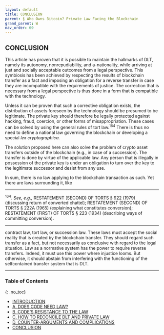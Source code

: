 ```yaml
---
layout: default
title: CONCLUSION 
parent: § Who Owns Bitcoin? Private Law Facing the Blockchain 
grand_parent: W 
nav_order: 60 
---
```

<style>
.dont-break-out {
  /* These are technically the same, but use both */
  overflow-wrap: break-word;
  word-wrap: break-word;

  -ms-word-break: break-all;
  /* This is the dangerous one in WebKit, as it breaks things wherever */
  word-break: break-all;
  /* Instead use this non-standard one: */
  word-break: break-word;
}

.youtube-container {
    position: relative;
    width: 100%;
    height: 0;
    padding-bottom: 56.25%;
}
.youtube-video {
    position: absolute;
    top: 0;
    left: 0;
    width: 100%;
    height: 100%;
}

</style>

<div class="dont-break-out" markdown="1">

## CONCLUSION 
This article has proven that it is possible to maintain the hallmarks of DLT, namely its autonomy, nonrepudiability, and a-nationality, while arriving at just and socially acceptable outcomes from a legal perspective. This symbiosis has been achieved by respecting the results of blockchain transfer as a fact and imposing an obligation for a reverse transfer in case they are incompatible with the requirements of justice. The correction that is necessary from a legal perspective is thus done in a form that is compatible with the technology.

Unless it can be proven that such a corrective obligation exists, the distribution of assets foreseen by the technology should be presumed to be legitimate. The private key should therefore be legally protected against hacking, fraud, coercion, or other forms of misappropriation. These cases can be solved by using the general rules of tort law.<sup>164</sup> There is thus no need to define a national law governing the blockchain or developing a special *lex cryptographica.*

The solution proposed here can also solve the problem of crypto asset transfers outside of the blockchain (e.g., in case of a succession). The transfer is done by virtue of the applicable law. Any person that is illegally in possession of the private key is under an obligation to turn over the key to the legitimate successor and desist from any use.

In sum, there is no law applying to the blockchain transaction as such. Yet there are laws surrounding it, like 

***
<sup>164</sup>. *See, e.g.,* RESTATEMENT (SECOND) OF TORTS § 922 (1979) (discussing return of converted chattel); RESTATEMENT (SECOND) OF TORTS § 222A (1965) (explaining what constitutes conversion); RESTATEMENT (FIRST) OF TORTS § 223 (1934) (describing ways of committing conversion).
***

contract law, tort law, or succession law. These laws must accept the social reality that is created by the blockchain transfer. They should regard such transfer as a fact, but not necessarily as conclusive with regard to the legal situation. Law as a normative system has the power to require reverse transfers. Indeed, it must use this power where injustice looms. But otherwise, it should abstain from interfering with the functioning of the selfcontained transfer system that is DLT.

***

### Table of Contents
{: .no_toc}

<ul><li> <a href="/docs/W/who-owns-bitcoin-private-law-facing-the-blockchain-1/">INTRODUCTION</a></li><li> <a href="/docs/W/who-owns-bitcoin-private-law-facing-the-blockchain-2/">A. DOES CODE NEED LAW?</a></li><li> <a href="/docs/W/who-owns-bitcoin-private-law-facing-the-blockchain-3/">B. CODE’S RESISTANCE TO THE LAW</a></li><li> <a href="/docs/W/who-owns-bitcoin-private-law-facing-the-blockchain-4/">C. HOW TO RECONCILE DLT AND PRIVATE LAW</a></li><li> <a href="/docs/W/who-owns-bitcoin-private-law-facing-the-blockchain-5/">D. COUNTER-ARGUMENTS AND COMPLICATIONS</a></li><li> <a href="/docs/W/who-owns-bitcoin-private-law-facing-the-blockchain-6/">CONCLUSION</a></li></ul>

</div>
